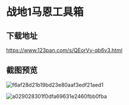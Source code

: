 # 战地1马恩工具箱

## 下载地址
https://www.123pan.com/s/QEorVv-qb6v3.html

## 截图预览

![f6af28d21b19bd23e80aaf3edf21aed1](https://github.com/CrazyZhang666/MarneTools/assets/28080853/b7de5652-7f3a-4af1-9e80-1886cc52e44b)

![a029028301f0dfa69631e2460fbb0fba](https://github.com/CrazyZhang666/MarneTools/assets/28080853/f8e58ca6-1ec7-42d9-9f66-4a105f6f9f9d)
